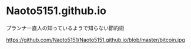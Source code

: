 # Naoto5151.github.io

プランナー直人の知っているようで知らない節約術

https://github.com/Naoto5151/Naoto5151.github.io/blob/master/bitcoin.jpg
